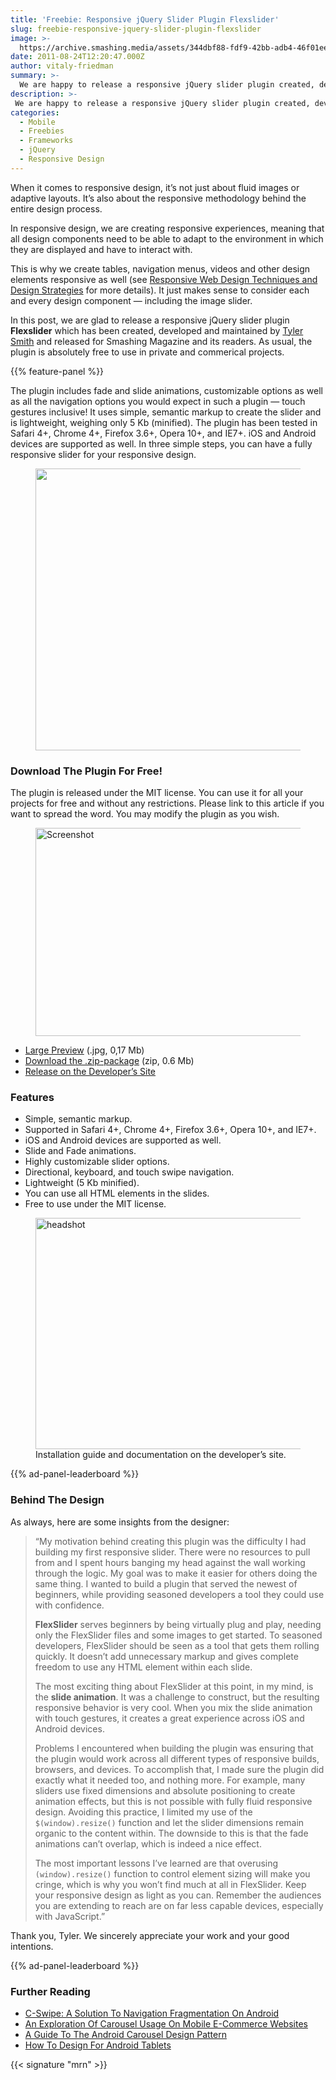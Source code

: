 ```yaml
---
title: 'Freebie: Responsive jQuery Slider Plugin Flexslider'
slug: freebie-responsive-jquery-slider-plugin-flexslider
image: >-
  https://archive.smashing.media/assets/344dbf88-fdf9-42bb-adb4-46f01eedd629/c79bb816-d88a-47dc-a665-680f30d94741/flexslider-new1.jpg
date: 2011-08-24T12:20:47.000Z
author: vitaly-friedman
summary: >-
  We are happy to release a responsive jQuery slider plugin created, developed and maintained by Tyler Smith. Released for Smashing Magazine and its readers.
description: >-
 We are happy to release a responsive jQuery slider plugin created, developed and maintained by Tyler Smith. Released for Smashing Magazine and its readers.
categories:
  - Mobile
  - Freebies
  - Frameworks
  - jQuery
  - Responsive Design
---
```


When it comes to responsive design, it’s not just about fluid images or adaptive layouts. It’s also about the responsive methodology behind the entire design process.

In responsive design, we are creating responsive experiences, meaning that all design components need to be able to adapt to the environment in which they are displayed and have to interact with.

This is why we create tables, navigation menus, videos and other design elements responsive as well (see <a href="https://www.smashingmagazine.com/2011/07/22/responsive-web-design-techniques-tools-and-design-strategies/">Responsive Web Design Techniques and Design Strategies</a> for more details). It just makes sense to consider each and every design component &mdash; including the image slider.

In this post, we are glad to release a responsive jQuery slider plugin **Flexslider** which has been created, developed and maintained by <a href="https://www.madebymufffin.com">Tyler Smith</a> and released for Smashing Magazine and its readers. As usual, the plugin is absolutely free to use in private and commerical projects.

{{% feature-panel %}}

The plugin includes fade and slide animations, customizable options as well as all the navigation options you would expect in such a plugin &mdash; touch gestures inclusive! It uses simple, semantic markup to create the slider and is lightweight, weighing only 5 Kb (minified). The plugin has been tested in Safari 4+, Chrome 4+, Firefox 3.6+, Opera 10+, and IE7+. iOS and Android devices are supported as well. In three simple steps, you can have a fully responsive slider for your responsive design.

<figure><img loading="lazy" decoding="async" src="https://archive.smashing.media/assets/344dbf88-fdf9-42bb-adb4-46f01eedd629/9d096ce4-37e0-4827-b619-14e6a7951f8a/flexslider-new.jpg" width="502" height="451" /></figure>

### Download The Plugin For Free!

The plugin is released under the MIT license. You can use it for all your projects for free and without any restrictions. Please link to this article if you want to spread the word. You may modify the plugin as you wish.

<figure><img loading="lazy" decoding="async" src="https://archive.smashing.media/assets/344dbf88-fdf9-42bb-adb4-46f01eedd629/2e48510c-7f33-4e07-a691-40cc6904eef5/flexslider1.jpg" alt="Screenshot" width="500" height="333" /></figure>

*   [Large Preview](https://archive.smashing.media/assets/344dbf88-fdf9-42bb-adb4-46f01eedd629/a3359da6-08f4-49ef-82b2-15dd0627ed75/full-preview.jpg) (.jpg, 0,17 Mb)
*   [Download the .zip-package](https://archive.smashing.media/assets/344dbf88-fdf9-42bb-adb4-46f01eedd629/21305cea-ef5c-4e31-a734-ebcde387c0b8/flexslider-jquery-plugin.zip) (zip, 0.6 Mb)
*   [Release on the Developer’s Site](https://flex.madebymufffin.com)

### Features

*   Simple, semantic markup.
*   Supported in Safari 4+, Chrome 4+, Firefox 3.6+, Opera 10+, and IE7+.
*   iOS and Android devices are supported as well.
*   Slide and Fade animations.
*   Highly customizable slider options.
*   Directional, keyboard, and touch swipe navigation.
*   Lightweight (5 Kb minified).
*   You can use all HTML elements in the slides.
*   Free to use under the MIT license.

<figure><img loading="lazy" decoding="async" src="https://archive.smashing.media/assets/344dbf88-fdf9-42bb-adb4-46f01eedd629/03496ec3-8285-4f8b-a9b4-ff72d6774a11/flexslider5.jpg" alt="headshot" width="500" height="370" /><figcaption>Installation guide and documentation on the developer’s site</a>.</figcaption></figure>

{{% ad-panel-leaderboard %}}

### Behind The Design

As always, here are some insights from the designer:
<blockquote>“My motivation behind creating this plugin was the difficulty I had building my first responsive slider. There were no resources to pull from and I spent hours banging my head against the wall working through the logic. My goal was to make it easier for others doing the same thing. I wanted to build a plugin that served the newest of beginners, while providing seasoned developers a tool they could use with confidence.

**FlexSlider** serves beginners by being virtually plug and play, needing only the FlexSlider files and some images to get started. To seasoned developers, FlexSlider should be seen as a tool that gets them rolling quickly. It doesn’t add unnecessary markup and gives complete freedom to use any HTML element within each slide.

The most exciting thing about FlexSlider at this point, in my mind, is the **slide animation**. It was a challenge to construct, but the resulting responsive behavior is very cool. When you mix the slide animation with touch gestures, it creates a great experience across iOS and Android devices.

Problems I encountered when building the plugin was ensuring that the plugin would work across all different types of responsive builds, browsers, and devices. To accomplish that, I made sure the plugin did exactly what it needed too, and nothing more. For example, many sliders use fixed dimensions and absolute positioning to create animation effects, but this is not possible with fully fluid responsive design. Avoiding this practice, I limited my use of the <code>$(window).resize()</code> function and let the slider dimensions remain organic to the content within. The downside to this is that the fade animations can’t overlap, which is indeed a nice effect.

The most important lessons I’ve learned are that overusing <code>(window).resize()</code> function to control element sizing will make you cringe, which is why you won’t find much at all in FlexSlider. Keep your responsive design as light as you can. Remember the audiences you are extending to reach are on far less capable devices, especially with JavaScript.”</blockquote>

Thank you, Tyler. We sincerely appreciate your work and your good intentions.

{{% ad-panel-leaderboard %}}

### Further Reading

*   [C-Swipe: A Solution To Navigation Fragmentation On Android](https://www.smashingmagazine.com/2013/03/c-swipe-navigation-on-android/)
*   [An Exploration Of Carousel Usage On Mobile E-Commerce Websites](https://www.smashingmagazine.com/2015/02/carousel-usage-exploration-on-mobile-e-commerce-websites/)
*   [A Guide To The Android Carousel Design Pattern](https://www.smashingmagazine.com/2013/02/android-carousel-design-pattern/)
*   [How To Design For Android Tablets](https://www.smashingmagazine.com/2011/08/designing-for-android-tablets/)

{{< signature "mrn" >}}

